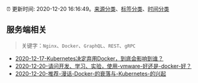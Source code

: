 :alarm_clock: 更新时间: 2020-12-20 16:16:49。[来源分类](../README.md)、[标签分类](../TAGS.md)、[时间分类](../TIMELINE.md)

## 服务端相关


> 关键字：`Nginx`、`Docker`、`GraphQL`、`REST`、`gRPC`



- [2020-12-17-Kubernetes决定弃用Docker，到底会影响到谁？](https://www.ershicimi.com/p/428f695b770dce14219f135f02e7afb0) 
- [2020-12-20-请问开发、学习、实验，使用-vmware-好还是-docker-好？](https://www.v2ex.com/t/737270) 
- [2020-12-20-推荐-漫话-Docker-的衰落与-Kubernetes-的兴起](https://toutiao.io/k/h3ooyse) 